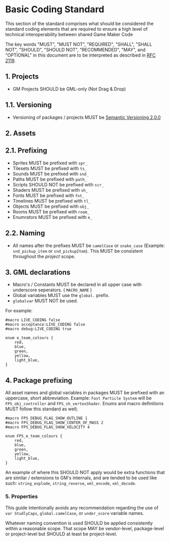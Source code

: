 # Basic Coding Standard

This section of the standard comprises what should be considered the standard
coding elements that are required to ensure a high level of technical
interoperability between shared Game Maker Code

The key words "MUST", "MUST NOT", "REQUIRED", "SHALL", "SHALL NOT", "SHOULD",
"SHOULD NOT", "RECOMMENDED", "MAY", and "OPTIONAL" in this document are to be
interpreted as described in [RFC 2119].

[RFC 2119]: http://www.ietf.org/rfc/rfc2119.txt

## 1. Projects

- GM Projects SHOULD be GML-only (Not Drag & Drop)

## 1.1. Versioning

- Versioning of packages / projects MUST be [Semantic Versioning 2.0.0]

[Semantic Versioning 2.0.0]: https://semver.org/

## 2. Assets

## 2.1. Prefixing

- Sprites MUST be prefixed with `spr_`
- Tilesets MUST be prefixed with `ts_`
- Sounds MUST be prefixed with `snd_`
- Paths MUST be prefixed with `path_`
- Scripts SHOULD NOT be prefixed with `scr_`
- Shaders MUST be prefixed with `sh_`
- Fonts MUST be prefixed with `fnt_`
- Timelines MUST be prefixed with `tl_`
- Objects MUST be prefixed with `obj_`
- Rooms MUST be prefixed with `room_`
- Enumrators MUST be prefixed with `e_`

## 2.2. Naming

- All names after the prefixes MUST be `camelCase` or `snake_case` (Example: `snd_pickup_item` or `snd_pickupItem`). This MUST be consistent throughout the *project* scope.
## 3. GML declarations

- Macro's / Constants MUST be declared in all upper case with underscore seperators. ( `MACRO_NAME` )
- Global variables MUST use the `global.` prefix.
- `globalvar` MUST NOT be used.

For example:
```gml
#macro LIVE_CODING false
#macro acceptance:LIVE_CODING false
#macro debug:LIVE_CODING true

enum e_team_colours {
    red,
    blue,
    green,
    yellow,
    light_blue,
}
```

## 4. Package prefixing

All asset names and global variables in packages MUST be prefixed with an uppercase, short abbreviation. 
Example: ``Fast Particle System`` will be ``FPS_obj_controller`` and ``FPS_sh_vertexShader``.
Enums and macro definitions MUST follow this standard as well;
```gml
#macro FPS_DEBUG_FLAG_SHOW_OUTLINE 1
#macro FPS_DEBUG_FLAG_SHOW_CENTER_OF_MASS 2
#macro FPS_DEBUG_FLAG_SHOW_VELOCITY 4 

enum FPS_e_team_colours {
    red,
    blue,
    green,
    yellow,
    light_blue,
}
```

An example of where this SHOULD NOT apply would be extra functions that are similar / extensions to GM's internals, 
and are tended to be used like such: ``string_explode``, ``string_reverse``, ``xml_encode``, ``xml_decode``.

### 5. Properties

This guide intentionally avoids any recommendation regarding the use of
`var StudlyCaps`, `global.camelCase`, or `under_score` variable names.

Whatever naming convention is used SHOULD be applied consistently within a
reasonable scope. That scope MAY be vendor-level, package-level or project-level but SHOULD at least be project-level.
